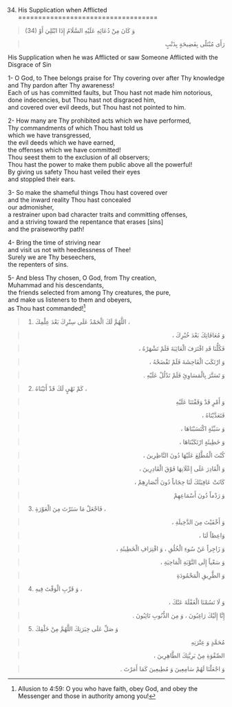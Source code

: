 34) His Supplication when Afflicted
===================================

> (34) وَ كَانَ مِنْ دُعَائِهِ عَلَيْهِ السَّلَامُ إِذَا ابْتُلِيَ أَوْ
<blockquote dir="rtl">
  <p>
رَأَى مُبْتَلًى بِفَضِيحَةٍ بِذَنْبٍ
  </p>
</blockquote>

His Supplication when he was Afflicted or saw Someone Afflicted with the
Disgrace of Sin

1- O God, to Thee belongs praise for Thy covering over after Thy
knowledge  
 and Thy pardon after Thy awareness!  
 Each of us has committed faults, but Thou hast not made him
notorious,  
 done indecencies, but Thou hast not disgraced him,  
 and covered over evil deeds, but Thou hast not pointed to him.

2- How many are Thy prohibited acts which we have performed,  
 Thy commandments of which Thou hast told us  
 which we have transgressed,  
 the evil deeds which we have earned,  
 the offenses which we have committed!  
 Thou seest them to the exclusion of all observers;  
 Thou hast the power to make them public above all the powerful!  
 By giving us safety Thou hast veiled their eyes  
 and stoppled their ears.

3- So make the shameful things Thou hast covered over  
 and the inward reality Thou hast concealed  
 our admonisher,  
 a restrainer upon bad character traits and committing offenses,  
 and a striving toward the repentance that erases [sins]  
 and the praiseworthy path!

4- Bring the time of striving near  
 and visit us not with heedlessness of Thee!  
 Surely we are Thy beseechers,  
 the repenters of sins.

5- And bless Thy chosen, O God, from Thy creation,  
 Muhammad and his descendants,  
 the friends selected from among Thy creatures, the pure,  
 and make us listeners to them and obeyers,  
 as Thou hast commanded![^1]

> 1. اللَّهُمَّ لَكَ الْحَمْدُ عَلَى سِتْرِكَ بَعْدَ عِلْمِكَ ،

<blockquote dir="rtl">
  <p>
وَ مُعَافَاتِكَ بَعْدَ خُبْرِكَ ،
  </p>
</blockquote>

<blockquote dir="rtl">
  <p>
فَكُلُّنَا قَدِ اقْتَرَفَ الْعَائِبَةَ فَلَمْ تَشْهَرْهُ ،
  </p>
</blockquote>

<blockquote dir="rtl">
  <p>
وَ ارْتَكَبَ الْفَاحِشَةَ فَلَمْ تَفْضَحْهُ ،
  </p>
</blockquote>

<blockquote dir="rtl">
  <p>
وَ تَسَتَّرَ بِالْمَسَاوِئِ فَلَمْ تَدْلُلْ عَلَيْهِ .
  </p>
</blockquote>

> 2. كَمْ نَهْيٍ لَكَ قَدْ أَتَيْنَاهُ ،

<blockquote dir="rtl">
  <p>
وَ أَمْرٍ قَدْ وَقَفْتَنَا عَلَيْهِ
  </p>
</blockquote>

<blockquote dir="rtl">
  <p>
فَتَعَدَّيْنَاهُ ،
  </p>
</blockquote>

<blockquote dir="rtl">
  <p>
وَ سَيِّئَةٍ اكْتَسَبْنَاهَا ،
  </p>
</blockquote>

<blockquote dir="rtl">
  <p>
وَ خَطِيئَةٍ ارْتَكَبْنَاهَا ،
  </p>
</blockquote>

<blockquote dir="rtl">
  <p>
كُنْتَ الْمُطَّلِعَ عَلَيْهَا دُونَ النَّاظِرِينَ ،
  </p>
</blockquote>

<blockquote dir="rtl">
  <p>
وَ الْقَادِرَ عَلَى إِعْلَانِهَا فَوْقَ الْقَادِرِينَ ،
  </p>
</blockquote>

<blockquote dir="rtl">
  <p>
كَانَتْ عَافِيَتُكَ لَنَا حِجَاباً دُونَ أَبْصَارِهِمْ ،
  </p>
</blockquote>

<blockquote dir="rtl">
  <p>
وَ رَدْماً دُونَ أَسْمَاعِهِمْ
  </p>
</blockquote>

> 3. فَاجْعَلْ مَا سَتَرْتَ مِنَ الْعَوْرَةِ ،

<blockquote dir="rtl">
  <p>
وَ أَخْفَيْتَ مِنَ الدَّخِيلَةِ ،
  </p>
</blockquote>

<blockquote dir="rtl">
  <p>
وَاعِظاً لَنَا ،
  </p>
</blockquote>

<blockquote dir="rtl">
  <p>
وَ زَاجِراً عَنْ سُوءِ الْخُلُقِ ، وَ اقْتِرَافِ الْخَطِيئَةِ ،
  </p>
</blockquote>

<blockquote dir="rtl">
  <p>
وَ سَعْياً إِلَى التَّوْبَةِ الْمَاحِيَةِ ،
  </p>
</blockquote>

<blockquote dir="rtl">
  <p>
وَ الطَّرِيقِ الْمَحْمُودَةِ
  </p>
</blockquote>

> 4. وَ قَرِّبِ الْوَقْتَ فِيهِ ،

<blockquote dir="rtl">
  <p>
وَ لَا تَسُمْنَا الْغَفْلَةَ عَنْكَ ،
  </p>
</blockquote>

<blockquote dir="rtl">
  <p>
إِنَّا إِلَيْكَ رَاغِبُونَ ، وَ مِنَ الذُّنُوبِ تَائِبُونَ .
  </p>
</blockquote>

> 5. وَ صَلِّ عَلَى خِيَرَتِكَ اللَّهُمَّ مِنْ خَلْقِكَ

<blockquote dir="rtl">
  <p>
مُحَمَّدٍ وَ عِتْرَتِهِ
  </p>
</blockquote>

<blockquote dir="rtl">
  <p>
الصِّفْوَةِ مِنْ بَرِيَّتِكَ الطَّاهِرِينَ ،
  </p>
</blockquote>

<blockquote dir="rtl">
  <p>
وَ اجْعَلْنَا لَهُمْ سَامِعِينَ وَ مُطِيعِينَ كَمَا أَمَرْتَ .
  </p>
</blockquote>

[^1]: Allusion to 4:59: O you who have faith, obey God, and obey the
Messenger and those in authority among you!


